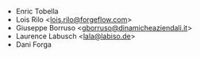 - Enric Tobella
- Lois Rilo \<<lois.rilo@forgeflow.com>\>
- Giuseppe Borruso \<<gborruso@dinamicheaziendali.it>\>
- Laurence Labusch \<<lala@labiso.de>\>
- Dani Forga
